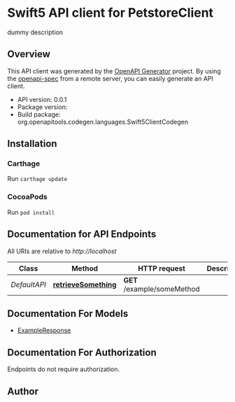 # Swift5 API client for PetstoreClient

dummy description

## Overview
This API client was generated by the [OpenAPI Generator](https://openapi-generator.tech) project.  By using the [openapi-spec](https://github.com/OAI/OpenAPI-Specification) from a remote server, you can easily generate an API client.

- API version: 0.0.1
- Package version: 
- Build package: org.openapitools.codegen.languages.Swift5ClientCodegen

## Installation

### Carthage

Run `carthage update`

### CocoaPods

Run `pod install`

## Documentation for API Endpoints

All URIs are relative to *http://localhost*

Class | Method | HTTP request | Description
------------ | ------------- | ------------- | -------------
*DefaultAPI* | [**retrieveSomething**](docs/DefaultAPI.md#retrievesomething) | **GET** /example/someMethod | 


## Documentation For Models

 - [ExampleResponse](docs/ExampleResponse.md)


<a id="documentation-for-authorization"></a>
## Documentation For Authorization

Endpoints do not require authorization.


## Author



